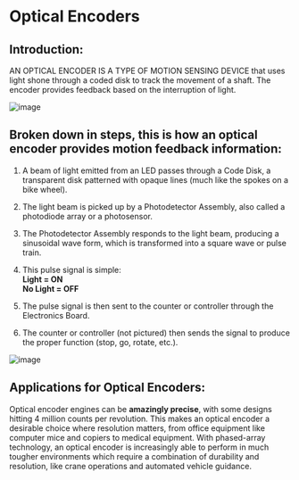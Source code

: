 # Optical Encoders

## Introduction:

AN OPTICAL ENCODER IS A TYPE OF MOTION SENSING DEVICE that uses light shone through a coded disk to track the movement of a shaft. The encoder provides feedback based on the interruption of light.

![image](https://www.encoder.com/hs-fs/hubfs/articles/what-is-an-encoder/rotary-encoder-exploded-rendering_1080x608.jpg?width=2160&name=rotary-encoder-exploded-rendering_1080x608.jpg)


## Broken down in steps, this is how an optical encoder provides motion feedback information:

1.  A beam of light emitted from an LED passes through a Code Disk, a transparent disk patterned with opaque lines (much like the spokes on a bike wheel).
2.  The light beam is picked up by a Photodetector Assembly, also called a photodiode array or a photosensor.
3.  The Photodetector Assembly responds to the light beam, producing a sinusoidal wave form, which is transformed into a square wave or pulse train.
4.  This pulse signal is simple:  
    **Light = ON**  
    **No Light = OFF**
5.  The pulse signal is then sent to the counter or controller through the Electronics Board.
    
6.  The counter or controller (not pictured) then sends the signal to produce the proper function (stop, go, rotate, etc.).

![image](https://www.encoder.com/hs-fs/hubfs/articles/optical-encoder/how-optical-encoder-works-graphic_EPC_1080x608.jpg?width=2160&name=how-optical-encoder-works-graphic_EPC_1080x608.jpg)

## Applications for Optical Encoders:

Optical encoder engines can be **amazingly precise**, with some designs hitting 4 million counts per revolution. This makes an optical encoder a desirable choice where resolution matters, from office equipment like computer mice and copiers to medical equipment. With phased-array technology, an optical encoder is increasingly able to perform in much tougher environments which require a combination of durability and resolution, like crane operations and automated vehicle guidance.